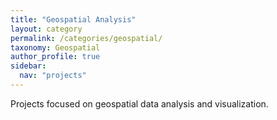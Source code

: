 ```yaml
---
title: "Geospatial Analysis"
layout: category
permalink: /categories/geospatial/
taxonomy: Geospatial
author_profile: true
sidebar:
  nav: "projects"
---
```


Projects focused on geospatial data analysis and visualization. 